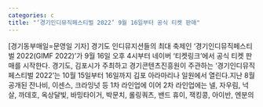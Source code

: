 ```yaml
---
categories: c
title: "‘경기인디뮤직페스티벌 2022’ 9월 16일부터 공식 티켓 판매"
---
```

[경기동부매일=문영일 기자] 경기도 인디뮤지션들의 최대 축제인 ‘경기인디뮤직페스티벌 2022(GIMF 2022)’가 9월 16일 오후 4시부터 네이버 ‘티켓링크’에서 공식 티켓 판매를 시작한다. 경기도, 김포시가 주최하고 경기콘텐츠진흥원이 주관하는 ‘경기인디뮤직페스티벌 2022’는 10월 15일부터 16일까지 김포 아라마리나 일원에서 열린다.지난 8월 공개된 잔나비, 이센스, 크라잉넛 등 1차 라인업에 이어 2차 라인업에는 넬, 자우림, 넉살, 까데호, 옥상달빛, 바밍타이거, 박문치, 롤링쿼츠, 밴드 휴이, 잭킹콩, 아이반, 엔분의